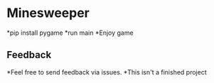 # Minesweeper

*pip install pygame
*run main
*Enjoy game
## Feedback
*Feel free to send feedback via issues.
*This isn't a finished project
